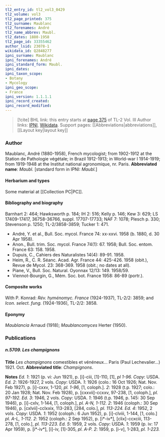 ```yaml
---
tl2_entry_id: tl2_vol3_0429
tl2_volume: vol3
tl2_page_printed: 375
tl2_surname: Maublanc
tl2_forenames: André
tl2_name_abbrev: Maubl.
tl2_dates: 1880-1958
tl2_page_id: 33355462
author_lsid: 23078-1
wikidata_id: Q2848277
ipni_surname: Maublanc
ipni_forenames: André
ipni_standard_form: Maubl.
ipni_dates: 
ipni_taxon_scope: 
- Botany
- Mycology
ipni_geo_scope: 
- France
ipni_version: 1.1.1.1
ipni_record_created: 
ipni_record_modified:
---
```


> [!cite] BHL link: this entry starts at [page 375](https://www.biodiversitylibrary.org/page/33355462) of TL-2 Vol. III
> Author links: [IPNI](https://www.ipni.org/a/23078-1), [Wikidata](https://www.wikidata.org/wiki/Q2848277). Support pages: [[Abbreviations|abbreviations]], [[Layout key|layout key]]

### Author

Maublanc, André (1880-1958), French mycologist; from 1902-1912 at the Station de Pathologie végétale; in Brazil 1912-1913; in World-war I 1914-1919; from 1919-1948 at the Institut national agronomique, nr. Paris. 
**Abbreviated name**: *Maubl.* \[standard form in IPNI: *Maubl.*\]

#### Herbarium and types

Some material at [[Collection PC|PC]].

#### Bibliography and biography

Barnhart 2: 464; Hawksworth p. 184; IH 2: 516; Kelly p. 146; Kew 3: 629; LS 17409-17417, 36758-36766, suppl. 17707-17733; NAF 7: 1078; Plesch p. 330; Stevenson p. 1250; TL-2/3858-3859; Tucker 1: 471.
- André, Y. et al., Bull. Soc. mycol. France 74: xx-xxvi. 1958 (b. 1880, d. 30 Apr 1958).
- Anon., Bull. trim. Soc. mycol. France 74(1): 67. 1958; Bull. Soc. entom. France 63: 158. 1958.
- Dupuis, C., Cahiers des Naturalistes 14(4): 89-91. 1958.
- Heim, R., C. R. Séanc. Acad. Agr. France 44: 425-426. 1958 (obit.), Revue de Mycol. 23: 368-369. 1958 (obit.; no dates at all).
- Piane, V., Bull. Soc. Natural. Oyonnax 12/13: 149. 1958/59.
- Viennot-Bourgin, G., Mém. Soc. bot. France 1958: 86-89 (portr.).

#### Composite works

With P. Konrad: *Rév. hyménomyc. France* (1924-1937), TL-2/2: 3859; and *Icon. select. fung.* (1924-1936), TL-2/2: 3858.

#### Eponymy

*Maublancia* Arnaud (1918); *Maublancomyces* Herter (1950).

### Publications

##### n.5709. Les champignons

**Title**
*Les champignons* comestibles et vénéneux... Paris (Paul Lechevalier...) 1921. Oct.
**Abbreviated title**: *Champignons*.

**Notes**
*Ed. 1*: 1921 (p. vi: Jun 1921), p. \[i\]-ciii, \[1\]-110, \[1\], *pl 1-96. Copy*: USDA.
*Ed. 2*: 1926-1927, 2 vols. *Copy*: USDA.
*1*: 1926 (colo.: 16 Oct 1926; Nat. Nov. Feb 1927), p. \[i\]-cxxv, 1-120, *pl. 1-96*, \[1, coloph.\].
*2*: 1928 (t.p. 1927; colo.: 20 Jan 1928; Nat. Nov. Feb 1928), p. \[cxxvii\]-ccxxv, 97-238, \[1, coloph.\], *pl. 97-192.*
*Ed. 3*: 1946, 2 vols. *Copy*: USDA.
*1*: 1946 (t.p. 1946, p. 145: 30 Sep 1946), p. \[i\]-cxlv, 1-144, \[1, coloph.\], *pl. A-N, 1-112.*
*2*: 1946 (coloph.: 30 Sep 1946), p. \[cxlvii\]-cclxxix, 113-283, \[284, colo.\], *pl. 113-224.*
*Ed. 4*: 1952, 2 vols. *Copy*: USDA.
*1*: 1952 (coloph.: 6 Jun 1952), p. \[i\]-clviii, 1-144, \[1, colo.\] *pl. A-L, 1-112*.
*2*: 1952 (coloph.: 2 Sep 1952), p. \[i\*-iv\*\], \[clix\]-ccxciii, 113-278, \[1, colo.\], *pl. 113-223.*
*Ed. 5*: 1959, 2 vols. *Copy*: USDA.
*1*: 1959 (p. iv: 17 Apr 1959), p. \[i\*-iv\*\], \[i\]-iv, \[1\]-305, *pl. A-P.*
*2*: 1959, p. \[i-v\], 1-283, *pl. 1-223.*


